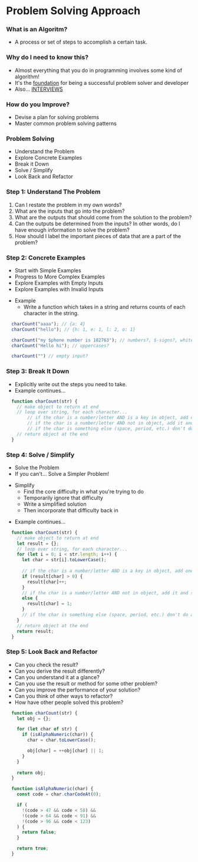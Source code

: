 # Problem Solving Approach

### What is an Algoritm?

- A process or set of steps to accomplish a certain task.

### Why do I need to know this?

- Almost everything that you do in programming involves some kind of algorithm!
- It's the <u>foundation</u> for being a successful problem solver and developer
- Also... <u>INTERVIEWS</u>

### How do you Improve?

- Devise a plan for solving problems
- Master common problem solving patterns

### Problem Solving

- Understand the Problem
- Explore Concrete Examples
- Break it Down
- Solve / Simplify
- Look Back and Refactor

### Step 1: Understand The Problem

1. Can I restate the problem in my own words?
2. What are the inputs that go into the problem?
3. What are the outputs that should come from the solution to the problem?
4. Can the outputs be determined from the inputs? In other words, do I have enough information to solve the problem?
5. How should I label the important pieces of data that are a part of the problem?

### Step 2: Concrete Examples

- Start with Simple Examples
- Progress to More Complex Examples
- Explore Examples with Empty Inputs
- Explore Examples with Invalid Inputs

* Example
  - Write a function which takes in a string and returns counts of each character in the string.

```javascript
  charCount("aaaa"); // {a: 4}
  charCount("hello"); // {h: 1, e: 1, l: 2, o: 1}

  charCount("my $phone number is 182763"); // numbers?, $-signs?, whitespaces?
  charCount("Hello hi"); // uppercases?

  charCount("") // empty input?
```

### Step 3: Break It Down

- Explicitly write out the steps you need to take.
- Example continues...

```javascript
  function charCount(str) {
    // make object to return at end
    // loop over string, for each character...
        // if the char is a number/letter AND is a key in object, add one to count
        // if the char is a number/letter AND not in object, add it and set value to 1
        // if the char is something else (space, period, etc.) don't do anything
    // return object at the end      
  }
```

### Step 4: Solve / Simplify

- Solve the Problem
- If you can't... Solve a Simpler Problem!

* Simplify
  - Find the core difficulty in what you're trying to do
  - Temporarily ignore that difficulty
  - Write a simplified solution
  - Then incorporate that difficulty back in

- Example continues...
```javascript
  function charCount(str) {
    // make object to return at end
    let result = {};
    // loop over string, for each character...
    for (let i = 0; i < str.length; i++) {
      let char = str[i].toLowerCase();
        
      // if the char is a number/letter AND is a key in object, add one to count
      if (result[char] > 0) {
        result[char]++;
      }
      // if the char is a number/letter AND not in object, add it and set value to 1
      else {
        result[char] = 1;
      }
      // if the char is something else (space, period, etc.) don't do anything
    }
    // return object at the end
    return result;
  }
```

### Step 5: Look Back and Refactor

- Can you check the result?
- Can you derive the result differently?
- Can you understand it at a glance?
- Can you use the result or method for some other problem?
- Can you improve the performance of your solution?
- Can you think of other ways to refactor?
- How have other people solved this problem?

```javascript
  function charCount(str) {
    let obj = {};

    for (let char of str) {
      if (isAlphaNumeric(char)) {
        char = char.toLowerCase();

        obj[char] = ++obj[char] || 1;
      }
    }
    
    return obj;
  }

  function isAlphaNumeric(char) {
    const code = char.charCodeAt(0);

    if (
      !(code > 47 && code < 58) &&
      !(code > 64 && code < 91) &&
      !(code > 96 && code < 123)
    ) {
      return false;
    }

    return true;
  }
```